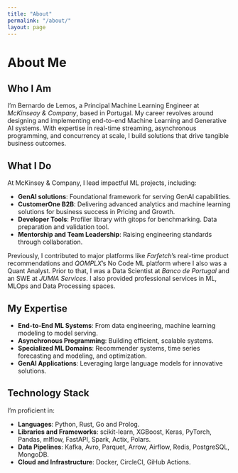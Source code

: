 ```yaml
---
title: "About"
permalink: "/about/"
layout: page
---
```


# About Me

## Who I Am
I’m Bernardo de Lemos, a Principal Machine Learning Engineer at _McKinseay & Company_, based in Portugal. My career revolves around designing and implementing end-to-end Machine Learning and Generative AI systems. With expertise in real-time streaming, asynchronous programming, and concurrency at scale, I build solutions that drive tangible business outcomes.

## What I Do
At McKinsey & Company, I lead impactful ML projects, including:
- **GenAI solutions**: Foundational framework for serving GenAI capabilities.
- **CustomerOne B2B**: Delivering advanced analytics and machine learning solutions for business success in Pricing and Growth.
- **Developer Tools**: Profiler library with gitops for benchmarking. Data preparation and validation tool.
- **Mentorship and Team Leadership**: Raising engineering standards through collaboration.

Previously, I contributed to major platforms like _Farfetch_’s real-time product recommendations and _QOMPLX_’s No Code ML platform where I also was a Quant Analyst. Prior to that, I was a Data Scientist at _Banco de Portugal_ and an SWE at _JUMIA Services_. I also provided professional services in ML, MLOps and Data Processing spaces.

## My Expertise
- **End-to-End ML Systems**: From data engineering, machine learning modeling to model serving.
- **Asynchronous Programming**: Building efficient, scalable systems.
- **Specialized ML Domains**: Recommender systems, time series forecasting and modeling, and optimization.
- **GenAI Applications**: Leveraging large language models for innovative solutions.

## Technology Stack
I’m proficient in:
- **Languages**: Python, Rust, Go and Prolog.
- **Libraries and Frameworks**: scikit-learn, XGBoost, Keras, PyTorch, Pandas, mlflow, FastAPI, Spark, Actix, Polars.
- **Data Pipelines**: Kafka, Avro, Parquet, Arrow, Airflow, Redis, PostgreSQL, MongoDB.
- **Cloud and Infrastructure**: Docker, CircleCI, GiHub Actions.